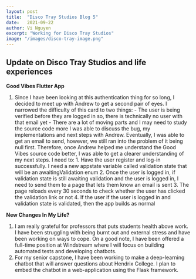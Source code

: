 ```yaml
---
layout: post
title:  "Disco Tray Studios Blog 5"
date:   2021-09-22
author: Vi Nguyen
excerpt: "Working for Disco Tray Studios"
image: "/images/disco-tray-image.png"
---
```

## Update on Disco Tray Studios and life experiences

**Good Vibes Flutter App**
  1. Since I have been looking at this authentication thing for so long, I decided to meet up with Andrew to get a second pair of eyes. I narrowed the difficulty of this card to two things: 
    - The user is being verified before they are logged in so, there is technically no user with that email yet
    - There are a lot of moving parts and I may need to study the source code more
  I was able to discuss the bug, my implementations and next steps with Andrew. Eventually, I was able to get an email to send, however, we still ran into the problem of it being null first. Therefore, once Andrew helped me understand the Good Vibes source code better, I was able to get a clearer understanding of my next steps.
  I need to: 
    1. Have the user register and log-in successfully. I need a new appstate variable called validation state that will be an awaitingValidation enum
    2. Once the user is logged in, if validation state is still awaiting validation and the user is logged in, I need to send them to a page that lets them know an email is sent
    3. The page reloads every 30 seconds to check whether the user has clicked the validation link or not
    4. If the user if the user is logged in and validation state is validated, then the app builds as normal
  

**New Changes In My Life?**
  1. I am really grateful for professors that puts students health above work. I have been struggling with being burnt out and external stress and have been working on ways to cope. On a good note, I have been offered a full-time position at Windstream where I will focus on building automated tests and developing chatbots. 
  2. For my senior capstone, I have been working to make a deep-learning chatbot that will answer questions about Hendrix College. I plan to embed the chatbot in a web-application using the Flask framework.
